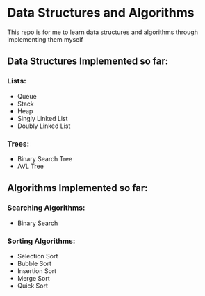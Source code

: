 # Data Structures and Algorithms

This repo is for me to learn data structures and algorithms through implementing them myself

## Data Structures Implemented so far:
### Lists:
  * Queue
  * Stack
  * Heap
  * Singly Linked List
  * Doubly Linked List
  
### Trees:
  * Binary Search Tree
  * AVL Tree


## Algorithms Implemented so far:
### Searching Algorithms:
* Binary Search

### Sorting Algorithms:
   * Selection Sort
   * Bubble Sort
   * Insertion Sort
   * Merge Sort
   * Quick Sort
